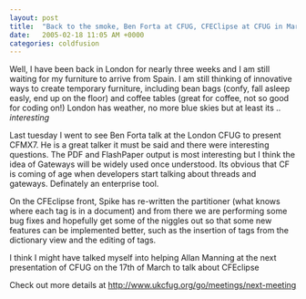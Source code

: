 ```yaml
---
layout: post
title:  "Back to the smoke, Ben Forta at CFUG, CFEClipse at CFUG in March"
date:   2005-02-18 11:05 AM +0000
categories: coldfusion
---
```

Well, I have been back in London for nearly three weeks and I am still waiting for my furniture to arrive from Spain.
I am still thinking of innovative ways to create temporary furniture, including bean bags (confy, fall asleep easly, end up on the floor) and coffee tables (great for coffee, not so good for coding on!)
London has weather, no more blue skies but at least its .. *interesting*

Last tuesday I went to see Ben Forta talk at the London CFUG to present CFMX7. He is a great talker it must be said and there were interesting questions. The PDF and FlashPaper output is most interesting but I think the idea of Gateways will be widely used once understood. Its obvious that CF is coming of age when developers start talking about threads and gateways. Definately an enterprise tool.

On the CFEclipse front, Spike has re-written the partitioner (what knows where each tag is in a document) and from there we are performing some bug fixes and hopefully get some of the niggles out so that some new features can be implemented better, such as the insertion of tags from the dictionary view and the editing of tags.

I think I might have talked myself into helping Allan Manning at the next presentation of CFUG on the 17th of March  to talk about CFEclipse

Check out more details at <a href="http://www.ukcfug.org/go/meetings/next-meeting">http://www.ukcfug.org/go/meetings/next-meeting</a>